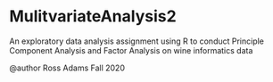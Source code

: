 # MulitvariateAnalysis2
An exploratory data analysis assignment using R to conduct Principle Component Analysis 
and Factor Analysis on wine informatics data

@author Ross Adams
Fall 2020


